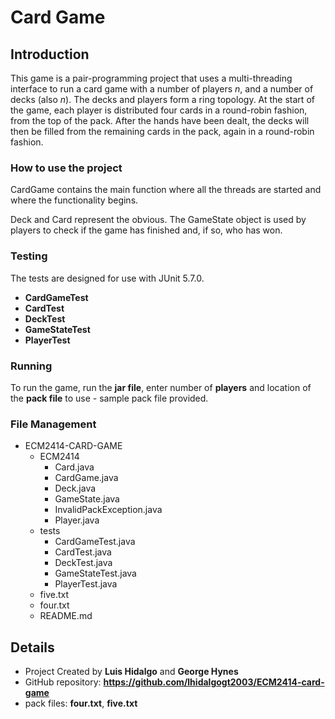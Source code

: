 # Card Game

## Introduction

This game is a pair-programming project that uses a multi-threading interface to run a card game with a number of players _n_, and a number of decks (also _n_). 
The decks and players form a ring topology. 
At the start of the game, each player is distributed four cards in a round-robin fashion, from the top of the pack.
After the hands have been dealt, the decks will then be filled from the remaining cards in the pack, again in a round-robin fashion.
### How to use the project

CardGame contains the main function where all the threads are started and where the functionality begins.

Deck and Card represent the obvious. The GameState object is used by players to check if the game has finished and, if so, who has won.

### Testing

The tests are designed for use with JUnit 5.7.0.

- **CardGameTest**
- **CardTest**
- **DeckTest**
- **GameStateTest**
- **PlayerTest**  

### Running

To run the game, run the **jar file**, enter number of **players** and location of the **pack file** to use - sample pack file provided.

### File Management

- ECM2414-CARD-GAME
  - ECM2414
    - Card.java
    - CardGame.java
    - Deck.java
    - GameState.java
    - InvalidPackException.java
    - Player.java
  - tests
    - CardGameTest.java
    - CardTest.java
    - DeckTest.java
    - GameStateTest.java
    - PlayerTest.java
  - five.txt
  - four.txt
  - README.md

## Details

- Project Created by **Luis Hidalgo** and **George Hynes**
- GitHub repository: **<https://github.com/lhidalgogt2003/ECM2414-card-game>**
- pack files: **four.txt**, **five.txt**
